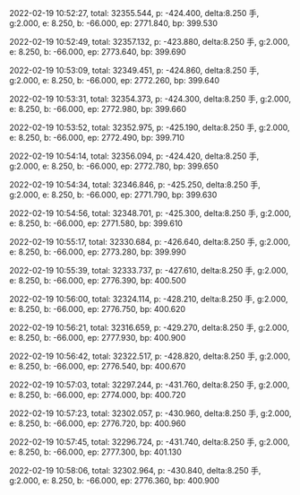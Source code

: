 2022-02-19 10:52:27, total: 32355.544, p: -424.400, delta:8.250 手, g:2.000, e: 8.250, b: -66.000, ep: 2771.840, bp: 399.530

2022-02-19 10:52:49, total: 32357.132, p: -423.880, delta:8.250 手, g:2.000, e: 8.250, b: -66.000, ep: 2773.640, bp: 399.690

2022-02-19 10:53:09, total: 32349.451, p: -424.860, delta:8.250 手, g:2.000, e: 8.250, b: -66.000, ep: 2772.260, bp: 399.640

2022-02-19 10:53:31, total: 32354.373, p: -424.300, delta:8.250 手, g:2.000, e: 8.250, b: -66.000, ep: 2772.980, bp: 399.660

2022-02-19 10:53:52, total: 32352.975, p: -425.190, delta:8.250 手, g:2.000, e: 8.250, b: -66.000, ep: 2772.490, bp: 399.710

2022-02-19 10:54:14, total: 32356.094, p: -424.420, delta:8.250 手, g:2.000, e: 8.250, b: -66.000, ep: 2772.780, bp: 399.650

2022-02-19 10:54:34, total: 32346.846, p: -425.250, delta:8.250 手, g:2.000, e: 8.250, b: -66.000, ep: 2771.790, bp: 399.630

2022-02-19 10:54:56, total: 32348.701, p: -425.300, delta:8.250 手, g:2.000, e: 8.250, b: -66.000, ep: 2771.580, bp: 399.610

2022-02-19 10:55:17, total: 32330.684, p: -426.640, delta:8.250 手, g:2.000, e: 8.250, b: -66.000, ep: 2773.280, bp: 399.990

2022-02-19 10:55:39, total: 32333.737, p: -427.610, delta:8.250 手, g:2.000, e: 8.250, b: -66.000, ep: 2776.390, bp: 400.500

2022-02-19 10:56:00, total: 32324.114, p: -428.210, delta:8.250 手, g:2.000, e: 8.250, b: -66.000, ep: 2776.750, bp: 400.620

2022-02-19 10:56:21, total: 32316.659, p: -429.270, delta:8.250 手, g:2.000, e: 8.250, b: -66.000, ep: 2777.930, bp: 400.900

2022-02-19 10:56:42, total: 32322.517, p: -428.820, delta:8.250 手, g:2.000, e: 8.250, b: -66.000, ep: 2776.540, bp: 400.670

2022-02-19 10:57:03, total: 32297.244, p: -431.760, delta:8.250 手, g:2.000, e: 8.250, b: -66.000, ep: 2774.000, bp: 400.720

2022-02-19 10:57:23, total: 32302.057, p: -430.960, delta:8.250 手, g:2.000, e: 8.250, b: -66.000, ep: 2776.720, bp: 400.960

2022-02-19 10:57:45, total: 32296.724, p: -431.740, delta:8.250 手, g:2.000, e: 8.250, b: -66.000, ep: 2777.300, bp: 401.130

2022-02-19 10:58:06, total: 32302.964, p: -430.840, delta:8.250 手, g:2.000, e: 8.250, b: -66.000, ep: 2776.360, bp: 400.900